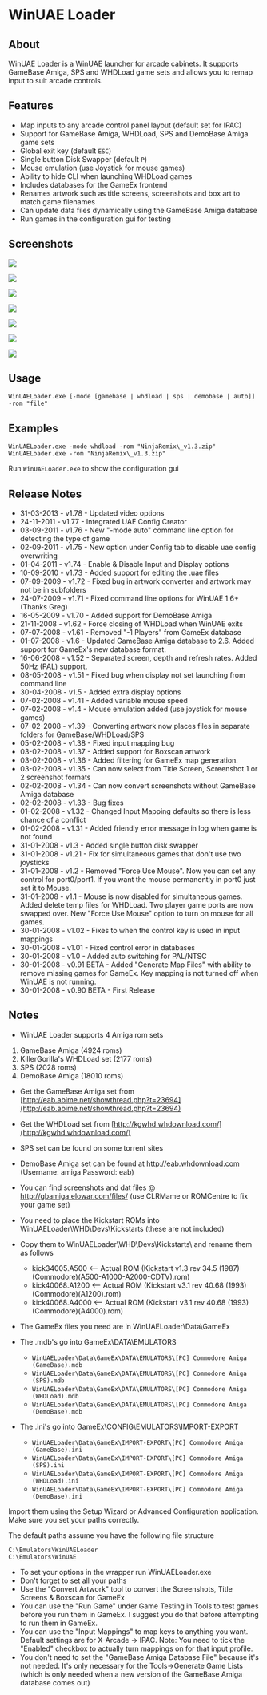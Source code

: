 # WinUAE Loader

## About

WinUAE Loader is a WinUAE launcher for arcade cabinets. It supports GameBase Amiga, SPS and WHDLoad game sets and allows you to remap input to suit arcade controls.

## Features

- Map inputs to any arcade control panel layout (default set for IPAC)
- Support for GameBase Amiga, WHDLoad, SPS and DemoBase Amiga game sets
- Global exit key (default `ESC`)
- Single button Disk Swapper (default `P`)
- Mouse emulation (use Joystick for mouse games)
- Ability to hide CLI when launching WHDLoad games
- Includes databases for the GameEx frontend
- Renames artwork such as title screens, screenshots and box art to match game filenames
- Can update data files dynamically using the GameBase Amiga database
- Run games in the configuration gui for testing

## Screenshots

![](/images/winuaeloader01.png)

![](/images/winuaeloader02.png)

![](/images/winuaeloader03.png)

![](/images/winuaeloader04.png)

![](/images/winuaeloader05.png)

![](/images/winuaeloader06.png)

![](/images/winuaeloader07.png)

## Usage

```
WinUAELoader.exe [-mode [gamebase | whdload | sps | demobase | auto]] -rom "file"
```

## Examples

```
WinUAELoader.exe -mode whdload -rom "NinjaRemix\_v1.3.zip"
WinUAELoader.exe -rom "NinjaRemix\_v1.3.zip"
```
Run `WinUAELoader.exe` to show the configuration gui

## Release Notes

- 31-03-2013 - v1.78 - Updated video options
- 24-11-2011 - v1.77 - Integrated UAE Config Creator
- 03-09-2011 - v1.76 - New "-mode auto" command line option for detecting the type of game
- 02-09-2011 - v1.75 - New option under Config tab to disable uae config overwriting
- 01-04-2011 - v1.74 - Enable & Disable Input and Display options
- 10-09-2010 - v1.73 - Added support for editing the .uae files
- 07-09-2009 - v1.72 - Fixed bug in artwork converter and artwork may not be in subfolders
- 24-07-2009 - v1.71 - Fixed command line options for WinUAE 1.6+ (Thanks Greg)
- 16-05-2009 - v1.70 - Added support for DemoBase Amiga
- 21-11-2008 - v1.62 - Force closing of WHDLoad when WinUAE exits
- 07-07-2008 - v1.61 - Removed "-1 Players" from GameEx database
- 01-07-2008 - v1.6 - Updated GameBase Amiga database to 2.6. Added support for GameEx's new database format.
- 16-06-2008 - v1.52 - Separated screen, depth and refresh rates. Added 50Hz (PAL) support.
- 08-05-2008 - v1.51 - Fixed bug when display not set launching from command line
- 30-04-2008 - v1.5 - Added extra display options
- 07-02-2008 - v1.41 - Added variable mouse speed
- 07-02-2008 - v1.4 - Mouse emulation added (use joystick for mouse games)
- 07-02-2008 - v1.39 - Converting artwork now places files in separate folders for GameBase/WHDLoad/SPS
- 05-02-2008 - v1.38 - Fixed input mapping bug
- 03-02-2008 - v1.37 - Added support for Boxscan artwork
- 03-02-2008 - v1.36 - Added filtering for GameEx map generation.
- 03-02-2008 - v1.35 - Can now select from Title Screen, Screenshot 1 or 2 screenshot formats
- 02-02-2008 - v1.34 - Can now convert screenshots without GameBase Amiga database
- 02-02-2008 - v1.33 - Bug fixes
- 01-02-2008 - v1.32 - Changed Input Mapping defaults so there is less chance of a conflict
- 01-02-2008 - v1.31 - Added friendly error message in log when game is not found
- 31-01-2008 - v1.3 - Added single button disk swapper
- 31-01-2008 - v1.21 - Fix for simultaneous games that don't use two joysticks
- 31-01-2008 - v1.2 - Removed "Force Use Mouse". Now you can set any control for port0/port1. If you want the mouse permanently in port0 just set it to Mouse.
- 31-01-2008 - v1.1 - Mouse is now disabled for simultaneous games. Added delete temp files for WHDLoad. Two player game ports are now swapped over. New "Force Use Mouse" option to turn on mouse for all games.
- 30-01-2008 - v1.02 - Fixes to when the control key is used in input mappings
- 30-01-2008 - v1.01 - Fixed control error in databases
- 30-01-2008 - v1.0 - Added auto switching for PAL/NTSC
- 30-01-2008 - v0.91 BETA - Added "Generate Map Files" with ability to remove missing games for GameEx. Key mapping is not turned off when WinUAE is not running.
- 30-01-2008 - v0.90 BETA - First Release

## Notes

- WinUAE Loader supports 4 Amiga rom sets

1. GameBase Amiga (4924 roms)
2. KillerGorilla's WHDLoad set (2177 roms)
3. SPS (2028 roms)
4. DemoBase Amiga (18010 roms)

- Get the GameBase Amiga set from [http://eab.abime.net/showthread.php?t=23694](http://eab.abime.net/showthread.php?t=23694)
- Get the WHDLoad set from [http://kgwhd.whdownload.com/](http://kgwhd.whdownload.com/)
- SPS set can be found on some torrent sites
- DemoBase Amiga set can be found at http://eab.whdownload.com (Username: amiga Password: eab)
- You can find screenshots and dat files @ http://gbamiga.elowar.com/files/ (use CLRMame or ROMCentre to fix your game set)
- You need to place the Kickstart ROMs into WinUAELoader\\WHD\\Devs\\Kickstarts (these are not included)

- Copy them to WinUAELoader\\WHD\\Devs\\Kickstarts\\ and rename them as follows

    - kick34005.A500 <-- Actual ROM (Kickstart v1.3 rev 34.5 (1987)(Commodore)(A500-A1000-A2000-CDTV).rom)
    - kick40068.A1200 <-- Actual ROM (Kickstart v3.1 rev 40.68 (1993)(Commodore)(A1200).rom)
    - kick40068.A4000 <-- Actual ROM (Kickstart v3.1 rev 40.68 (1993)(Commodore)(A4000).rom)

- The GameEx files you need are in WinUAELoader\Data\GameEx

- The .mdb's go into GameEx\DATA\EMULATORS

    - `WinUAELoader\Data\GameEx\DATA\EMULATORS\[PC] Commodore Amiga (GameBase).mdb`
    - `WinUAELoader\Data\GameEx\DATA\EMULATORS\[PC] Commodore Amiga (SPS).mdb`
    - `WinUAELoader\Data\GameEx\DATA\EMULATORS\[PC] Commodore Amiga (WHDLoad).mdb`
    - `WinUAELoader\Data\GameEx\DATA\EMULATORS\[PC] Commodore Amiga (DemoBase).mdb`

- The .ini's go into GameEx\CONFIG\EMULATORS\IMPORT-EXPORT

    - `WinUAELoader\Data\GameEx\IMPORT-EXPORT\[PC] Commodore Amiga (GameBase).ini`
    - `WinUAELoader\Data\GameEx\IMPORT-EXPORT\[PC] Commodore Amiga (SPS).ini`
    - `WinUAELoader\Data\GameEx\IMPORT-EXPORT\[PC] Commodore Amiga (WHDLoad).ini`
    - `WinUAELoader\Data\GameEx\IMPORT-EXPORT\[PC] Commodore Amiga (DemoBase).ini`

Import them using the Setup Wizard or Advanced Configuration application. Make sure you set your paths correctly.

The default paths assume you have the following file structure

```
C:\Emulators\WinUAELoader
C:\Emulators\WinUAE
```

- To set your options in the wrapper run WinUAELoader.exe
- Don't forget to set all your paths
- Use the "Convert Artwork" tool to convert the Screenshots, Title Screens & Boxscan for GameEx
- You can use the "Run Game" under Game Testing in Tools to test games before you run them in GameEx. I suggest you do that before attempting to run them in GameEx.
- You can use the "Input Mappings" to map keys to anything you want. Default settings are for X-Arcade -> IPAC. Note: You need to tick the "Enabled" checkbox to actually turn mappings on for that input profile.
- You don't need to set the "GameBase Amiga Database File" because it's not needed. It's only necessary for the Tools->Generate Game Lists (which is only needed when a new version of the GameBase Amiga database comes out)
